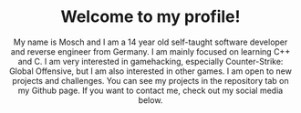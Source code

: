 <p align="center">
  <h1 align="center">Welcome to my profile!</h1>
<p/>

<p align="center">My name is Mosch and I am a 14 year old self-taught software developer and reverse engineer from Germany. I am mainly focused on learning C++ and C. I am very interested in gamehacking, especially Counter-Strike: Global Offensive, but I am also interested in other games. I am open to new projects and challenges. You can see my projects in the repository tab on my Github page. If you want to contact me, check out my social media below.</p>
  
